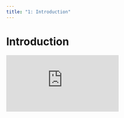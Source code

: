 ```yaml
---
title: "1: Introduction"
---
```


# Introduction

<div class='embed-container'><iframe src='https://player.vimeo.com/video/206083534' frameborder='0' webkitAllowFullScreen mozallowfullscreen allowFullScreen></iframe></div>